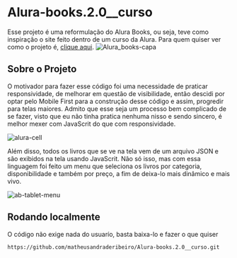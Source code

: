 # Alura-books.2.0__curso

Esse projeto é uma reformulação do Alura Books, ou seja, teve como inspiração o site feito dentro de um curso da Alura.
Para quem quiser ver como o projeto é, [clique aqui](https://matheusandraderibeiro.github.io/Alura-books.2.0__curso/).
<img src="https://i.im.ge/2023/05/23/hFSFUD.Alura-books-capa.jpg" alt="Alura_books-capa" border="0" />

## Sobre o Projeto

O motivador para fazer esse código foi uma necessidade de praticar responsividade, de melhorar em questão de
visibilidade, então descidi por optar pelo Mobile First para a construção desse código e assim, progredir para telas maiores.
Admito que esse seja um processo bem complicado de se fazer, visto que eu não tinha pratica nenhuma nisso e sendo sincero, é melhor
mexer com JavaScrit do que com responsividade.

<img src="https://i.im.ge/2023/05/23/hFS3yK.alura-cell.jpg" alt="alura-cell" border="0" />

Além disso, todos os livros que se ve na tela vem de um arquivo JSON e são exibidos na tela usando JavaScrit. Não só isso, mas com
essa linguagem foi feito um menu que seleciona os livros por categoria, disponibilidade e também por preço, a fim de deixa-lo
mais dinâmico e mais vivo.

<img src="https://i.im.ge/2023/05/23/hFd00M.ab-tablet-menu.jpg" alt="ab-tablet-menu" border="0" />

## Rodando localmente

O código não exige nada do usuarío, basta baixa-lo e fazer o que quiser 
```
https://github.com/matheusandraderibeiro/Alura-books.2.0__curso.git
```
